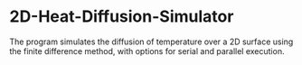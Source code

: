 # 2D-Heat-Diffusion-Simulator
The program simulates the diffusion of temperature over a 2D surface using the finite difference method, with options for serial and parallel execution.
